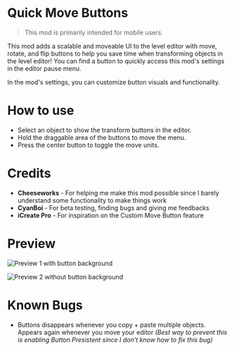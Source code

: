 # Quick Move Buttons

> <cg>This mod is primarily intended for mobile users.</c>

This mod adds a scalable and moveable UI to the level editor with move, rotate, and flip buttons to help you save time when transforming objects in the level editor! You can find a button to quickly access this mod's settings in the editor pause menu.

In the mod's settings, you can customize button visuals and functionality.

# How to use

- Select an object to show the transform buttons in the editor.
- Hold the draggable area of the buttons to move the menu.
- Press the center button to toggle the move units.

# Credits

- **Cheeseworks** - For helping me make this mod possible since I barely understand some functionality to make things work
- **CyanBoi** - For beta testing, finding bugs and giving me feedbacks
- **iCreate Pro** - For inspiration on the Custom Move Button feature

# Preview

![Preview 1 with button background](arcticwoof.quickmovebuttons/preview-1.png)

![Preview 2 without button background](arcticwoof.quickmovebuttons/preview-2.png)

# Known Bugs

- Buttons disappears whenever you copy + paste multiple objects. Appears again whenever you move your editor 
*(Best way to prevent this is enabling Button Presistent since I don't know how to fix this bug)*